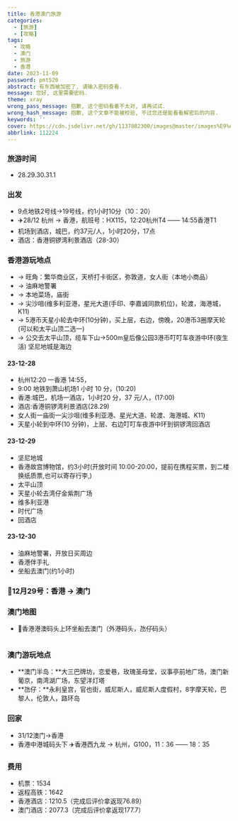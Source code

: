 ```yaml
---
title: 香港澳门旅游
categories:
  - [旅游]
  - [攻略]
tags:
  - 攻略
  - 澳门
  - 旅游
  - 香港
date: 2023-11-09
password: pmt520
abstract: 有东西被加密了, 请输入密码查看.
message: 您好, 这里需要密码.
theme: xray
wrong_pass_message: 抱歉, 这个密码看着不太对, 请再试试.
wrong_hash_message: 抱歉, 这个文章不能被校验, 不过您还是能看看解密后的内容.
keywords: ''
cover: https://cdn.jsdelivr.net/gh/1137882300/images@master/images%E9%A6%99%E6%B8%AF.png
abbrlink: 112224
---
```


### 旅游时间
- 28.29.30.31.1

### 出发
- 9点地铁2号线→19号线，约1小时10分（10：20）
- ✈️28/12 杭州 → 香港，航班号：HX115，12:20杭州T4 —— 14:55香港T1
- 机场到酒店，城巴，约37元/人，1小时20分，17点
- 酒店：香港铜锣湾利景酒店（28-30）

### 香港游玩地点
- → 旺角：繁华商业区，天桥打卡街区，弥敦道，女人街（本地小商品）
- → 油麻地警署
- → 本地菜场，庙街
- → 尖沙咀(维多利亚港，星光大道(手印、李嘉诚同款机位)，轮渡，海港城，K11)
- → 5港币天星小轮去中环(10分钟)，买上层，右边，傍晚，20港币3圈摩天轮(可以和太平山顶二选一)
- → 公交去太平山顶，缆车下山→500m皇后像公园3港币叮叮车夜游中环(夜生活)
坚尼地城是海边

#### 23-12-28
- 杭州12:20 一香港 14:55，
- 9:00 地铁到萧山机场1 小时 10 分，(10:20)
- 香港:城巴，机场一酒店，1小时20 分，37 元/人，(17:00)
- 酒店:香港铜锣湾利景酒店(28.29)
- 女人街一庙街一尖沙咀(维多利亚港、星光大道、轮渡、海港城、K11)
- 天星小轮到中环(10 分钟)，上层、右边叮叮车夜游中环到铜锣湾回酒店

#### 23-12-29
- 坚尼地城
- 香港故宫博物馆，约3小时(开放时间 10:00-20:00，提前在携程买票，到二楼换纸质票,也可以寄存行李,)
- 太平山顶
- 天星小轮去湾仔金紫荆广场
- 维多利亚港
- 时代广场
- 回酒店

#### 23-12-30
- 油麻地警署，开放日买周边
- 香港伴手礼
- 坐船去澳门(约1小时)

### 🚢12月29号：香港 → 澳门

### 澳门地图
- 🚢香港港澳码头上环坐船去澳门（外港码头，氹仔码头）
<img src="https://gitee.com/coderzane/images/raw/master/images/202312251141002.png" alt=""/>


### 澳门游玩地点
- **澳门半岛：**大三巴牌坊，恋爱巷，玫瑰圣母堂，议事亭前地广场，澳门新葡京，南湾湖广场，东望洋灯塔
- **氹仔：**永利皇宫，官也街，威尼斯人，威尼斯人度假村，8字摩天轮，巴黎人，伦敦人，路环岛


### 回家
- 31/12澳门→香港
- 香港中港城码头下
✈️香港西九龙 → 杭州，G100，11：36 —— 18：35


### 费用
- 机票：1534
- 返程高铁：1642
- 香港酒店：1210.5（完成后评价拿返现76.89）
- 澳门酒店：2077.3（完成后评价拿返现177.7）
